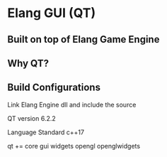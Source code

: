 # Elang GUI (QT)

## Built on top of Elang Game Engine

## Why QT?

## Build Configurations

Link Elang Engine dll and include the source

QT version 6.2.2

Language Standard c++17

qt += core gui widgets opengl openglwidgets

